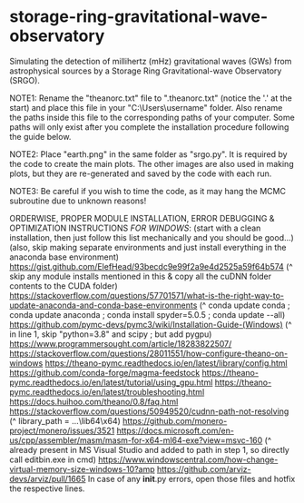 # storage-ring-gravitational-wave-observatory
Simulating the detection of millihertz (mHz) gravitational waves (GWs) from astrophysical sources by a Storage Ring Gravitational-wave Observatory (SRGO).

NOTE1: Rename the "theanorc.txt" file to ".theanorc.txt" (notice the '.' at the start) and place this file in your "C:\Users\username" folder. Also rename the paths inside this file to the corresponding paths of your computer. Some paths will only exist after you complete the installation procedure following the guide below. 

NOTE2: Place "earth.png" in the same folder as "srgo.py". It is required by the code to create the main plots. The other images are also used in making plots, but they are re-generated and saved by the code with each run.

NOTE3: Be careful if you wish to time the code, as it may hang the MCMC subroutine due to unknown reasons!

ORDERWISE, PROPER MODULE INSTALLATION, ERROR DEBUGGING & OPTIMIZATION INSTRUCTIONS *FOR WINDOWS*:
(start with a clean installation, then just follow this list mechanically and you should be good...)
(also, skip making separate environments and just install everything in the anaconda base environment)
https://gist.github.com/ElefHead/93becdc9e99f2a9e4d2525a59f64b574
(^ skip any module installs mentioned in this & copy all the cuDNN folder contents to the CUDA folder)
https://stackoverflow.com/questions/57701571/what-is-the-right-way-to-update-anaconda-and-conda-base-environments
(^ conda update conda ; conda update anaconda ; conda install spyder=5.0.5 ; conda update --all)
https://github.com/pymc-devs/pymc3/wiki/Installation-Guide-(Windows)
(^ in line 1, skip "python=3.8" and scipy ; but add pygpu)
https://www.programmersought.com/article/18283822507/
https://stackoverflow.com/questions/28011551/how-configure-theano-on-windows
https://theano-pymc.readthedocs.io/en/latest/library/config.html
https://github.com/conda-forge/magma-feedstock
https://theano-pymc.readthedocs.io/en/latest/tutorial/using_gpu.html
https://theano-pymc.readthedocs.io/en/latest/troubleshooting.html
https://docs.huihoo.com/theano/0.8/faq.html
https://stackoverflow.com/questions/50949520/cudnn-path-not-resolving
(^ library_path = ...\lib64\x64)
https://github.com/monero-project/monero/issues/3521
https://docs.microsoft.com/en-us/cpp/assembler/masm/masm-for-x64-ml64-exe?view=msvc-160
(^ already present in MS Visual Studio and added to path in step 1, so directly call editbin.exe in cmd)
https://www.windowscentral.com/how-change-virtual-memory-size-windows-10?amp
https://github.com/arviz-devs/arviz/pull/1665
In case of any __init__.py errors, open those files and hotfix the respective lines.
